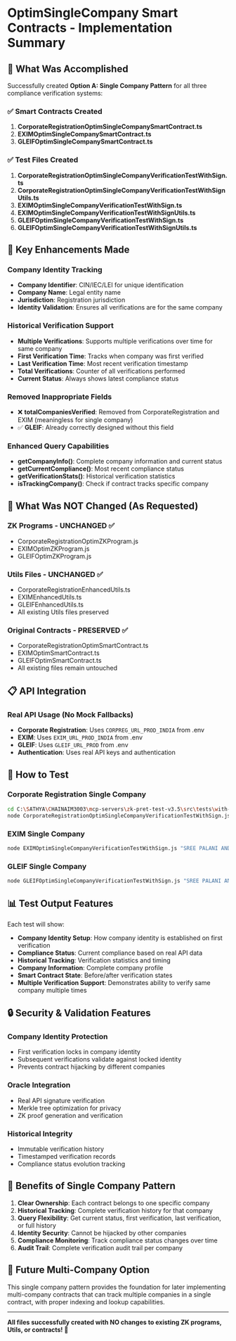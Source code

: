 # OptimSingleCompany Smart Contracts - Implementation Summary

## 🎯 What Was Accomplished

Successfully created **Option A: Single Company Pattern** for all three compliance verification systems:

### ✅ Smart Contracts Created
1. **CorporateRegistrationOptimSingleCompanySmartContract.ts**
2. **EXIMOptimSingleCompanySmartContract.ts** 
3. **GLEIFOptimSingleCompanySmartContract.ts**

### ✅ Test Files Created
1. **CorporateRegistrationOptimSingleCompanyVerificationTestWithSign.ts**
2. **CorporateRegistrationOptimSingleCompanyVerificationTestWithSignUtils.ts**
3. **EXIMOptimSingleCompanyVerificationTestWithSign.ts**
4. **EXIMOptimSingleCompanyVerificationTestWithSignUtils.ts**
5. **GLEIFOptimSingleCompanyVerificationTestWithSign.ts**
6. **GLEIFOptimSingleCompanyVerificationTestWithSignUtils.ts**

## 🔧 Key Enhancements Made

### Company Identity Tracking
- **Company Identifier**: CIN/IEC/LEI for unique identification
- **Company Name**: Legal entity name
- **Jurisdiction**: Registration jurisdiction
- **Identity Validation**: Ensures all verifications are for the same company

### Historical Verification Support
- **Multiple Verifications**: Supports multiple verifications over time for same company
- **First Verification Time**: Tracks when company was first verified
- **Last Verification Time**: Most recent verification timestamp
- **Total Verifications**: Counter of all verifications performed
- **Current Status**: Always shows latest compliance status

### Removed Inappropriate Fields
- ❌ **totalCompaniesVerified**: Removed from CorporateRegistration and EXIM (meaningless for single company)
- ✅ **GLEIF**: Already correctly designed without this field

### Enhanced Query Capabilities
- **getCompanyInfo()**: Complete company information and current status
- **getCurrentCompliance()**: Most recent compliance status
- **getVerificationStats()**: Historical verification statistics
- **isTrackingCompany()**: Check if contract tracks specific company

## 🚫 What Was NOT Changed (As Requested)

### ZK Programs - UNCHANGED ✅
- CorporateRegistrationOptimZKProgram.js
- EXIMOptimZKProgram.js  
- GLEIFOptimZKProgram.js

### Utils Files - UNCHANGED ✅
- CorporateRegistrationEnhancedUtils.ts
- EXIMEnhancedUtils.ts
- GLEIFEnhancedUtils.ts
- All existing Utils files preserved

### Original Contracts - PRESERVED ✅
- CorporateRegistrationOptimSmartContract.ts
- EXIMOptimSmartContract.ts
- GLEIFOptimSmartContract.ts
- All existing files remain untouched

## 📋 API Integration

### Real API Usage (No Mock Fallbacks)
- **Corporate Registration**: Uses `CORPREG_URL_PROD_INDIA` from .env
- **EXIM**: Uses `EXIM_URL_PROD_INDIA` from .env  
- **GLEIF**: Uses `GLEIF_URL_PROD` from .env
- **Authentication**: Uses real API keys and authentication

## 🧪 How to Test

### Corporate Registration Single Company
```bash
cd C:\SATHYA\CHAINAIM3003\mcp-servers\zk-pret-test-v3.5\src\tests\with-sign
node CorporateRegistrationOptimSingleCompanyVerificationTestWithSign.js "SREE PALANI ANDAVAR AGROS PRIVATE LIMITED" TESTNET
```

### EXIM Single Company  
```bash
node EXIMOptimSingleCompanyVerificationTestWithSign.js "SREE PALANI ANDAVAR AGROS PRIVATE LIMITED" TESTNET
```

### GLEIF Single Company
```bash
node GLEIFOptimSingleCompanyVerificationTestWithSign.js "SREE PALANI ANDAVAR AGROS PRIVATE LIMITED" TESTNET
```

## 📊 Test Output Features

Each test will show:
- **Company Identity Setup**: How company identity is established on first verification
- **Compliance Status**: Current compliance based on real API data
- **Historical Tracking**: Verification statistics and timing
- **Company Information**: Complete company profile
- **Smart Contract State**: Before/after verification states
- **Multiple Verification Support**: Demonstrates ability to verify same company multiple times

## 🔒 Security & Validation Features

### Company Identity Protection
- First verification locks in company identity
- Subsequent verifications validate against locked identity
- Prevents contract hijacking by different companies

### Oracle Integration
- Real API signature verification
- Merkle tree optimization for privacy
- ZK proof generation and verification

### Historical Integrity
- Immutable verification history
- Timestamped verification records
- Compliance status evolution tracking

## 🎉 Benefits of Single Company Pattern

1. **Clear Ownership**: Each contract belongs to one specific company
2. **Historical Tracking**: Complete verification history for that company
3. **Query Flexibility**: Get current status, first verification, last verification, or full history
4. **Identity Security**: Cannot be hijacked by other companies
5. **Compliance Monitoring**: Track compliance status changes over time
6. **Audit Trail**: Complete verification audit trail per company

## 🔄 Future Multi-Company Option

This single company pattern provides the foundation for later implementing multi-company contracts that can track multiple companies in a single contract, with proper indexing and lookup capabilities.

---

**All files successfully created with NO changes to existing ZK programs, Utils, or contracts! 🎯**
